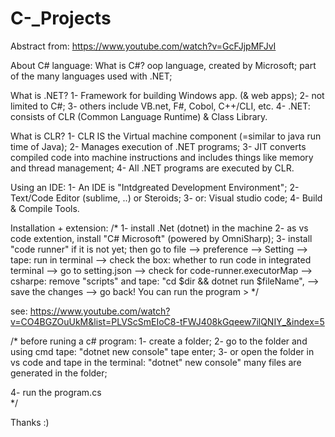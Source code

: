 # C-_Projects

Abstract from: https://www.youtube.com/watch?v=GcFJjpMFJvI

About C# language:
What is C#?
oop language, created by Microsoft;
part of the many languages used with .NET;

What is .NET?
1- Framework for building Windows app. (& web apps);
2- not limited to C#;
3- others include VB.net, F#, Cobol, C++/CLI, etc.
4- .NET: consists of CLR (Common Language Runtime) & Class Library.

What is CLR?
1- CLR IS the Virtual machine component 
(=similar to java run time of Java);
2- Manages execution of .NET programs;
3- JIT converts compiled code into machine instructions
and includes things like memory and thread management;
4- All .NET programs are executed by CLR. 

Using an IDE:
1- An IDE is "Intdgreated Development Environment";
2- Text/Code Editor (sublime, ..) or Steroids;
3- or: Visual studio code;
4- Build & Compile Tools.


Installation + extension:
/*
1- install .Net (dotnet) in the machine
2- as vs code extention, install "C# Microsoft" (powered by OmniSharp);
3- install "code runner" if it is not yet; 
then go to file --> preference --> Setting --> tape: run in terminal -->
check the box: whether to run code in integrated terminal
--> go to setting.json --> check for code-runner.executorMap -->
csharpe: remove "scripts" and tape: "cd $dir && dotnet run $fileName",
--> save the changes --> go back!
You can run the program >
*/

see: https://www.youtube.com/watch?v=CO4BGZOuUkM&list=PLVScSmEIoC8-tFWJ408kGqeew7ilQNIY_&index=5


/*
before runing a c# program:
1- create a folder;
2- go to the folder and using cmd tape:
   "dotnet new console"
    tape enter;
3- or open the folder in vs code and tape in the terminal:
   "dotnet" new console"
   many files are generated in the folder;

4- run the program.cs   
*/

Thanks :)
